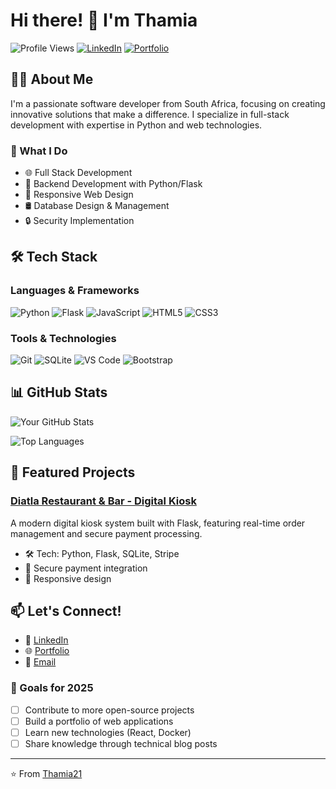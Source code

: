 # Hi there! 👋 I'm Thamia

![Profile Views](https://komarev.com/ghpvc/?username=Thamia21&color=brightgreen)
[![LinkedIn](https://img.shields.io/badge/LinkedIn-Connect-blue)](www.linkedin.com/in/thamia-keneilwe-450a2b302)
[![Portfolio](https://img.shields.io/badge/Portfolio-Visit-success)](https://thamia21.github.io/)

## 👩‍💻 About Me

I'm a passionate software developer from South Africa, focusing on creating innovative solutions that make a difference. I specialize in full-stack development with expertise in Python and web technologies.

### 🎯 What I Do

- 🌐 Full Stack Development
- 🔧 Backend Development with Python/Flask
- 📱 Responsive Web Design
- 🛢️ Database Design & Management
- 🔒 Security Implementation

## 🛠️ Tech Stack

### Languages & Frameworks
![Python](https://img.shields.io/badge/-Python-3776AB?style=flat&logo=Python&logoColor=white)
![Flask](https://img.shields.io/badge/-Flask-000000?style=flat&logo=Flask&logoColor=white)
![JavaScript](https://img.shields.io/badge/-JavaScript-F7DF1E?style=flat&logo=JavaScript&logoColor=black)
![HTML5](https://img.shields.io/badge/-HTML5-E34F26?style=flat&logo=HTML5&logoColor=white)
![CSS3](https://img.shields.io/badge/-CSS3-1572B6?style=flat&logo=CSS3&logoColor=white)

### Tools & Technologies
![Git](https://img.shields.io/badge/-Git-F05032?style=flat&logo=Git&logoColor=white)
![SQLite](https://img.shields.io/badge/-SQLite-003B57?style=flat&logo=SQLite&logoColor=white)
![VS Code](https://img.shields.io/badge/-VS%20Code-007ACC?style=flat&logo=Visual-Studio-Code&logoColor=white)
![Bootstrap](https://img.shields.io/badge/-Bootstrap-7952B3?style=flat&logo=Bootstrap&logoColor=white)

## 📊 GitHub Stats

![Your GitHub Stats](https://github-readme-stats.vercel.app/api?username=Thamia21&show_icons=true&theme=radical)

![Top Languages](https://github-readme-stats.vercel.app/api/top-langs/?username=Thamia21&layout=compact&theme=radical)

## 🌟 Featured Projects

### [Diatla Restaurant & Bar - Digital Kiosk](https://github.com/Thamia21/diatla-kiosk)
A modern digital kiosk system built with Flask, featuring real-time order management and secure payment processing.
- 🛠️ Tech: Python, Flask, SQLite, Stripe
- 🔐 Secure payment integration
- 📱 Responsive design

<!-- Add more projects as you create them -->

## 📫 Let's Connect!

- 💼 [LinkedIn](www.linkedin.com/in/thamia-keneilwe-450a2b302)
- 🌐 [Portfolio](https://thamia21.github.io/l)
- 📧 [Email](thamiakeneilwe1@gmail.com)

### 🎯 Goals for 2025

- [ ] Contribute to more open-source projects
- [ ] Build a portfolio of web applications
- [ ] Learn new technologies (React, Docker)
- [ ] Share knowledge through technical blog posts

---

⭐️ From [Thamia21](https://github.com/Thamia21)
